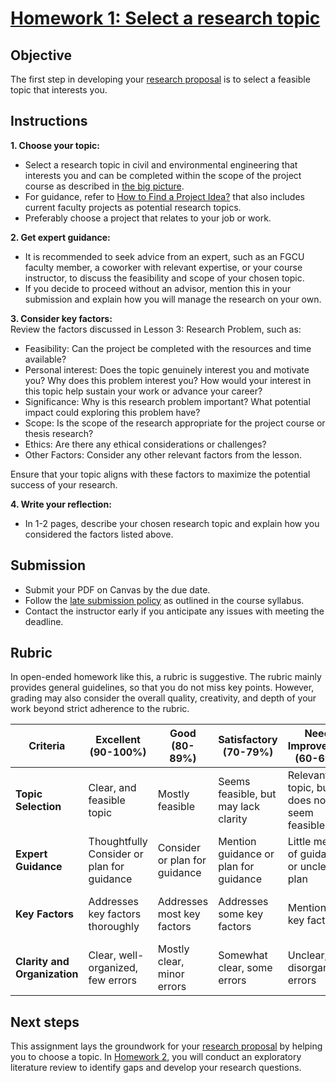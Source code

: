 # [Homework 1: Select a research topic](https://aselshall.github.io/rm/hw/hw1)

## Objective
The first step in developing your [research proposal](https://aselshall.github.io/rm/hw/proposal-outline) is to select a feasible topic that interests you.

## Instructions

**1. Choose your topic:**
- Select a research topic in civil and environmental engineering that interests you and can be completed within the scope of the project course as described in [the big picture](https://aselshall.github.io/rm/hw/big-picture).
- For guidance, refer to [How to Find a Project Idea?](https://aselshall.github.io/rm/hw/topics) that also includes current faculty projects as potential research topics.
- Preferably choose a project that relates to your job or work.
  
**2. Get expert guidance:**
- It is recommended to seek advice from an expert, such as an FGCU faculty member, a coworker with relevant expertise, or your course instructor, to discuss the feasibility and scope of your chosen topic.
- If you decide to proceed without an advisor, mention this in your submission and explain how you will manage the research on your own.
  
**3. Consider key factors:**    
Review the factors discussed in Lesson 3: Research Problem, such as:
- Feasibility: Can the project be completed with the resources and time available?
- Personal interest: Does the topic genuinely interest you and motivate you? Why does this problem interest you? How would your interest in this topic help sustain your work or advance your career? 
- Significance: Why is this research problem important? What potential impact could exploring this problem have? 
- Scope: Is the scope of the research appropriate for the project course or thesis research?
- Ethics: Are there any ethical considerations or challenges?
- Other Factors: Consider any other relevant factors from the lesson.  

Ensure that your topic aligns with these factors to maximize the potential success of your research.

**4. Write your reflection:**
- In 1-2 pages, describe your chosen research topic and explain how you considered the factors listed above.

## Submission
- Submit your PDF on Canvas by the due date.
- Follow the [late submission policy](https://aselshall.github.io/rm#late-assignment-and-report-policy) as outlined in the course syllabus.
- Contact the instructor early if you anticipate any issues with meeting the deadline.

## Rubric
In open-ended homework like this, a rubric is suggestive. The rubric mainly provides general guidelines, so that you do not miss key points. However, grading may also consider the overall quality, creativity, and depth of your work beyond strict adherence to the rubric.

| **Criteria**                     | **Excellent (90-100%)**               | **Good (80-89%)**              | **Satisfactory (70-79%)**       | **Needs Improvement (60-69%)**  | **Poor (<60%)**                | **Weight** |
|----------------------------------|---------------------------------------|--------------------------------|---------------------------------|---------------------------------|--------------------------------|------------|
| **Topic Selection**              | Clear, and feasible topic  | Mostly feasible  | Seems feasible, but may lack clarity | Relevant topic, but does not seem feasible    | Irrelevant or not feasible    | 30%       |
| **Expert Guidance**              | Thoughtfully Consider or plan for guidance |  Consider or plan for guidance      | Mention guidance or plan for guidance    | Little mention of guidance, or unclear plan   | No mention or plan            | 30%       |
| **Key Factors**                  | Addresses key factors thoroughly     | Addresses most key factors    | Addresses some key factors     | Mentions few key factors       | Does not address key factors  | 30%       |
| **Clarity and Organization**     | Clear, well-organized, few errors    | Mostly clear, minor errors    | Somewhat clear, some errors    | Unclear, disorganized, errors  | Very unclear, many errors     | 10%       |

## Next steps
This assignment lays the groundwork for your [research proposal](https://https://aselshall.github.io/rm/hw/proposal-hw) by helping you to choose a topic.  In [Homework 2](https://https://aselshall.github.io/rm/hw/hw2), you will conduct an exploratory literature review to identify gaps and develop your research questions.
